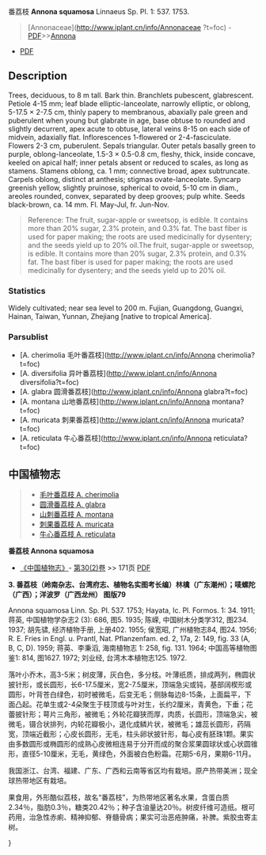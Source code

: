 番荔枝 **Annona squamosa** Linnaeus Sp. Pl. 1: 537. 1753.

> [Annonaceae](http://www.iplant.cn/info/Annonaceae ?t=foc) - [PDF](http://iplant.cn/foc/pdf/Annonaceae.pdf)>>[Annona](http://www.iplant.cn/info/Annona?t=foc)

 - [PDF](http://www.iplant.cn/foc/pdf/Annona.pdf)

## Description

Trees, deciduous, to 8 m tall. Bark thin. Branchlets pubescent, glabrescent. Petiole 4-15 mm; leaf blade elliptic-lanceolate, narrowly elliptic, or oblong, 5-17.5 × 2-7.5 cm, thinly papery to membranous, abaxially pale green and puberulent when young but glabrate in age, base obtuse to rounded and slightly decurrent, apex acute to obtuse, lateral veins 8-15 on each side of midvein, adaxially flat. Inflorescences 1-flowered or 2-4-fasciculate. Flowers 2-3 cm, puberulent. Sepals triangular. Outer petals basally green to purple, oblong-lanceolate, 1.5-3 × 0.5-0.8 cm, fleshy, thick, inside concave, keeled on apical half; inner petals absent or reduced to scales, as long as stamens. Stamens oblong, ca. 1 mm; connective broad, apex subtruncate. Carpels oblong, distinct at anthesis; stigmas ovate-lanceolate. Syncarp greenish yellow, slightly pruinose, spherical to ovoid, 5-10 cm in diam., areoles rounded, convex, separated by deep grooves; pulp white. Seeds black-brown, ca. 14 mm. Fl. May-Jul, fr. Jun-Nov.

> Reference: 
> The fruit, sugar-apple or sweetsop, is edible. It contains more than 20% sugar, 2.3% protein, and 0.3% fat. The bast fiber is used for paper making; the roots are used medicinally for dysentery; and the seeds yield up to 20% oil.The fruit, sugar-apple or sweetsop, is edible. It contains more than 20% sugar, 2.3% protein, and 0.3% fat. The bast fiber is used for paper making; the roots are used medicinally for dysentery; and the seeds yield up to 20% oil.

### Statistics
Widely cultivated; near sea level to 200 m. Fujian, Guangdong, Guangxi, Hainan, Taiwan, Yunnan, Zhejiang [native to tropical America].

### Parsublist

* [A.  cherimolia  毛叶番荔枝](http://www.iplant.cn/info/Annona cherimolia?t=foc)
* [A.  diversifolia  异叶番荔枝](http://www.iplant.cn/info/Annona diversifolia?t=foc)
* [A.  glabra  圆滑番荔枝](http://www.iplant.cn/info/Annona glabra?t=foc)
* [A.  montana  山地番荔枝](http://www.iplant.cn/info/Annona montana?t=foc)
* [A.  muricata  刺果番荔枝](http://www.iplant.cn/info/Annona muricata?t=foc)
* [A.  reticulata  牛心番荔枝](http://www.iplant.cn/info/Annona reticulata?t=foc)

## 中国植物志

> * [毛叶番荔枝  A.  cherimolia](Annona-cherimolia-毛叶番荔枝.md)
> * [圆滑番荔枝  A.  glabra](Annona-glabra-圆滑番荔枝.md)
> * [山刺番荔枝  A.  montana](Annona-montana-山地番荔枝.md)
> * [刺果番荔枝  A.  muricata](Annona-muricata-刺果番荔枝.md)
> * [牛心番荔枝  A.  reticulata](Annona-reticulata-牛心番荔枝.md)

**番荔枝 Annona squamosa**

* [《中国植物志》](http://www.iplant.cn/frps)- [第30(2)卷](http://www.iplant.cn/frps/vol/30(2)) >> 171页 [PDF](http://www.iplant.cn/frps/pdf/30(2)/171.pdf)

**3. 番荔枝（岭南杂志、台湾府志、植物名实图考长编）林檎（广东潮州）；唛螺陀（广西）；洋波罗（广西龙州） 图版79**

Annona squamosa Linn. Sp. Pl. 537. 1753; Hayata, Ic. Pl. Formos. 1: 34. 1911; 蒋英, 中国植物学杂志2 (3): 686, 图5. 1935; 陈嵘, 中国树木分类学312, 图234. 1937; 胡先骕, 经济植物手册, 上册402. 1955; 侯宽昭, 广州植物志84, 图24. 1956; R. E. Fries in Engl. u. Prantl, Nat. Pflanzenfam. ed. 2, 17a, 2: 149, fig. 33 (A, B, C, D). 1959; 蒋英、李秉滔, 海南植物志 1: 258, fig. 131. 1964; 中国高等植物图鉴1: 814, 图1627. 1972; 刘业经, 台湾木本植物志125. 1972.

落叶小乔木，高3-5米；树皮薄，灰白色，多分枝。叶薄纸质，排成两列，椭圆状披针形，或长圆形，长6-17.5厘米，宽2-7.5厘米，顶端急尖或钝，基部阔楔形或圆形，叶背苍白绿色，初时被微毛，后变无毛；侧脉每边8-15条，上面扁平，下面凸起。花单生或2-4朵聚生于枝顶或与叶对生，长约2厘米，青黄色，下垂；花蕾披针形；萼片三角形，被微毛；外轮花瓣狭而厚，肉质，长圆形，顶端急尖，被微毛，镊合状排列，内轮花瓣极小，退化成鳞片状，被微毛；雄蕊长圆形，药隔宽，顶端近截形；心皮长圆形，无毛，柱头卵状披针形，每心皮有胚珠1颗。果实由多数圆形或椭圆形的成熟心皮微相连易于分开而成的聚合浆果圆球状或心状圆锥形，直径5-10厘米，无毛，黄绿色，外面被白色粉霜。花期5-6月，果期6-11月。

我国浙江、台湾、福建、广东、广西和云南等省区均有栽培。原产热带美洲；现全球热带地区有栽培。

果食用，外形酷似荔枝，故名“番荔枝”，为热带地区著名水果，含蛋白质2.34％，脂肪0.3％，糖类20.42％；种子含油量达20％。树皮纤维可造纸。根可药用，治急性赤痢、精神抑郁、脊髓骨病；果实可治恶疮肿痛，补脾。紫胶虫寄主树。

}